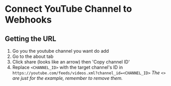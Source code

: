 # Connect YouTube Channel to Webhooks

## Getting the URL

1. Go you the youtube channel you want do add
2. Go to the about tab
3. Click share (looks like an arrow) then 'Copy channel ID'
4. Replace `<CHANNEL_ID>` with the target channel's ID in
  `https://youtube.com/feeds/videos.xml?channel_id=<CHANNEL_ID>`
  *The `<>` are just for the example, remember to remove them.*
